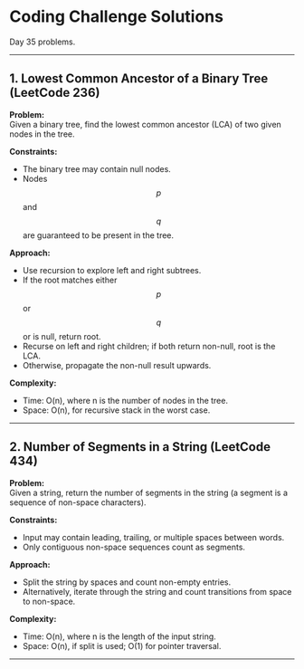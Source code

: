 # Coding Challenge Solutions

Day 35 problems.

---

## 1. Lowest Common Ancestor of a Binary Tree (LeetCode 236)

**Problem:**  
Given a binary tree, find the lowest common ancestor (LCA) of two given nodes in the tree.

**Constraints:**  
- The binary tree may contain null nodes.
- Nodes $$p$$ and $$q$$ are guaranteed to be present in the tree.

**Approach:**  
- Use recursion to explore left and right subtrees.
- If the root matches either $$p$$ or $$q$$ or is null, return root.
- Recurse on left and right children; if both return non-null, root is the LCA.
- Otherwise, propagate the non-null result upwards.

**Complexity:**  
- Time: O(n), where n is the number of nodes in the tree.
- Space: O(n), for recursive stack in the worst case.

---

## 2. Number of Segments in a String (LeetCode 434)

**Problem:**  
Given a string, return the number of segments in the string (a segment is a sequence of non-space characters).

**Constraints:**  
- Input may contain leading, trailing, or multiple spaces between words.
- Only contiguous non-space sequences count as segments.

**Approach:**  
- Split the string by spaces and count non-empty entries.
- Alternatively, iterate through the string and count transitions from space to non-space.

**Complexity:**  
- Time: O(n), where n is the length of the input string.
- Space: O(n), if split is used; O(1) for pointer traversal.

---